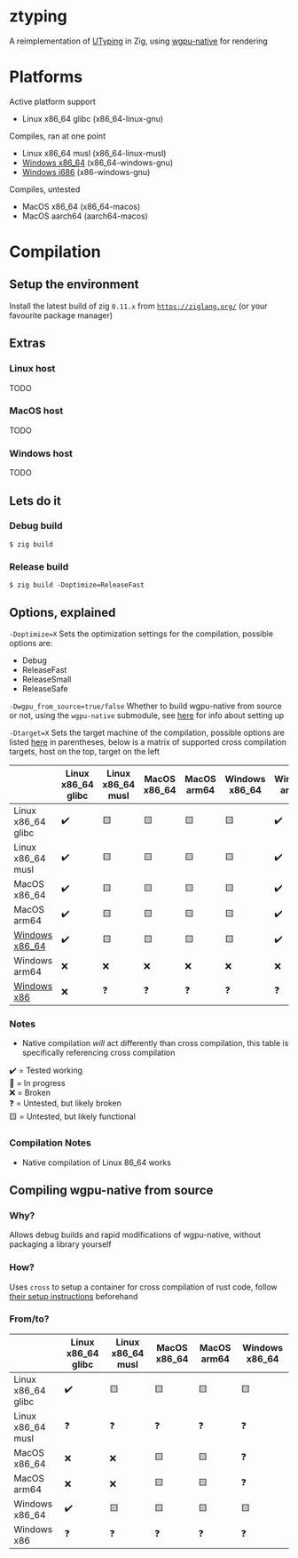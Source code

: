 # ztyping

A reimplementation of [UTyping](https://tosk.jp/utyping/) in Zig, using [wgpu-native](https://github.com/gfx-rs/wgpu-native) for rendering

# Platforms

Active platform support
 - Linux x86_64 glibc (x86_64-linux-gnu)

Compiles, ran at one point
 - Linux x86_64 musl (x86_64-linux-musl)
 - [Windows x86_64](https://github.com/Beyley/ztyping/issues/1) (x86_64-windows-gnu)
 - [Windows i686](https://github.com/Beyley/ztyping/issues/1) (x86-windows-gnu)

Compiles, untested
 - MacOS x86_64 (x86_64-macos)
 - MacOS aarch64 (aarch64-macos)

# Compilation

## Setup the environment
Install the latest build of zig `0.11.x` from [`https://ziglang.org/`](https://ziglang.org/) (or your favourite package manager)

## Extras

### Linux host
TODO

### MacOS host
TODO

### Windows host
TODO

## Lets do it

### Debug build
`$ zig build`
### Release build
`$ zig build -Doptimize=ReleaseFast`

## Options, explained
`-Doptimize=X`  Sets the optimization settings for the compilation, possible options are:
 - Debug
 - ReleaseFast
 - ReleaseSmall
 - ReleaseSafe

`-Dwgpu_from_source=true/false` Whether to build wgpu-native from source or not, using the `wgpu-native` submodule, see [here](#compiling-wgpu-native-from-source) for info about setting up

`-Dtarget=X`    Sets the target machine of the compilation, possible options are listed [here](#platforms) in parentheses, below is a matrix of supported cross compilation targets, host on the top, target on the left

|     | Linux x86_64 glibc | Linux x86_64 musl | MacOS x86_64 | MacOS arm64 | Windows x86_64 | Windows arm64 |
| --- | --- | --- | --- | --- | --- | --- |
|Linux x86_64 glibc | ✔️ | 🟨 | 🟨 | 🟨 | 🟨 | ✔️ |
|Linux x86_64 musl | ✔️ | 🟨 | 🟨 | 🟨 | 🟨 | ✔️ |
|MacOS x86_64 | ✔️ | 🟨 | 🟨 | 🟨 | 🟨 | ✔️ |
|MacOS arm64 | ✔️ | 🟨 | 🟨 | 🟨 | 🟨 | ✔️ |
|[Windows x86_64](https://github.com/Beyley/ztyping/issues/1)| ✔️ | 🟨 | 🟨 | 🟨 | 🟨 | ✔️ |
|Windows arm64| ❌ | ❌ | ❌ | ❌ | ❌ | ❌ |
|[Windows x86](https://github.com/Beyley/ztyping/issues/1)| ❌ | ❓ | ❓ | ❓ | ❓ | ❓ |

### Notes
 - Native compilation *will* act differently than cross compilation, this table is specifically referencing cross compilation

✔️ = Tested working<br>
🚧 = In progress<br>
❌ = Broken<br>
❓ = Untested, but likely broken<br>
🟨 = Untested, but likely functional<br>

### Compilation Notes 
 - Native compilation of Linux 86_64 works

## Compiling wgpu-native from source

### Why?
Allows debug builds and rapid modifications of wgpu-native, without packaging a library yourself

### How?
Uses `cross` to setup a container for cross compilation of rust code, follow [their setup instructions](https://github.com/cross-rs/cross) beforehand

### From/to?

|     | Linux x86_64 glibc | Linux x86_64 musl | MacOS x86_64 | MacOS arm64 | Windows x86_64 |
| --- | --- | --- | --- | --- | --- |
|Linux x86_64 glibc| ✔️ | 🟨 | 🟨 | 🟨 | 🟨 |
|Linux x86_64 musl| ❓ | ❓ | ❓ | ❓ | ❓ |
|MacOS x86_64| ❌ | ❌ | 🟨 | 🟨 | ❓ |
|MacOS arm64| ❌ | ❌ | 🟨 | 🟨 | ❓ |
|Windows x86_64| ✔️ | 🟨 | 🟨 | 🟨 | 🟨 |
|Windows x86| ❓ | ❓ | ❓ | ❓ | ❓ |
